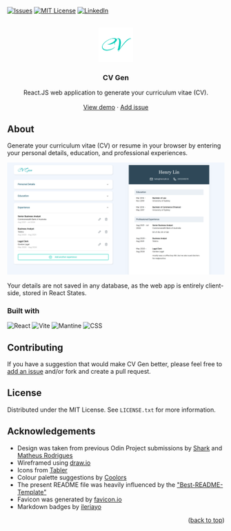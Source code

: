 <a id="readme-top"></a>

<!-- PROJECT SHIELDS -->

[![Issues][issues-shield]][issues-url]
[![MIT License][license-shield]][license-url]
[![LinkedIn][linkedin-shield]][linkedin-url]

<!-- PROJECT LOGO -->
<br />
<div align="center">
  <a href="https://github.com/henrylin03/cv-generator">
    <img src="./public/favicon/android-chrome-512x512.png" alt="Logo" width="80" height="80">
  </a>

<h3 align="center">CV Gen</h3>

  <p align="center">
    React.JS web application to generate your curriculum vitae (CV).
    <br />
    <br />
    <a href="https://generate-your-cv.netlify.app/">View demo</a>
    ·
    <a href="https://github.com/henrylin03/cv-generator/issues/new">Add issue</a>
  </p>
</div>

<!-- ABOUT THE PROJECT -->

## About

Generate your curriculum vitae (CV) or resume in your browser by entering your personal details, education, and professional experiences.

[![Screenshot](./docs/screenshot.png)](https://generate-your-cv.netlify.app/)

Your details are not saved in any database, as the web app is entirely client-side, stored in React States.

### Built with

![React](https://img.shields.io/badge/React-20232A?style=for-the-badge&logo=react&logoColor=61DAFB)
![Vite](https://img.shields.io/badge/vite-%23646CFF.svg?style=for-the-badge&logo=vite&logoColor=white)
![Mantine](https://img.shields.io/badge/Mantine-ffffff?style=for-the-badge&logo=Mantine&logoColor=339af0)
![CSS](https://img.shields.io/badge/CSS-1572B6?style=for-the-badge&logo=html5&logoColor=black)

<!-- CONTRIBUTING -->

## Contributing

If you have a suggestion that would make CV Gen better, please feel free to [add an issue](https://github.com/henrylin03/cv-generator/issues/new) and/or fork and create a pull request.

<!-- LICENSE -->

## License

Distributed under the MIT License. See `LICENSE.txt` for more information.

## Acknowledgements

- Design was taken from previous Odin Project submissions by [Shark](https://github.com/Sharkri/cv-application) and [Matheus Rodrigues](https://github.com/rmathr/cv-project)
- Wireframed using [draw.io](https://app.diagrams.net/)
- Icons from [Tabler](https://tabler.io/icons)
- Colour palette suggestions by [Coolors](https://coolors.co/)
- The present README file was heavily influenced by the ["Best-README-Template"](https://github.com/othneildrew/Best-README-Template)
- Favicon was generated by [favicon.io](https://favicon.io)
- Markdown badges by [ileriayo](https://github.com/Ileriayo/markdown-badges)

<p align="right">(<a href="#readme-top">back to top</a>)</p>

<!-- MARKDOWN LINKS & IMAGES -->

[issues-shield]: https://img.shields.io/github/issues/henrylin03/cv-generator.svg?style=for-the-badge
[issues-url]: https://github.com/henrylin03/cv-generator/issues
[license-shield]: https://img.shields.io/github/license/henrylin03/cv-generator.svg?style=for-the-badge
[license-url]: https://github.com/henrylin03/cv-generator/blob/main/LICENSE
[linkedin-shield]: https://img.shields.io/badge/-LinkedIn-black.svg?style=for-the-badge&logo=linkedin&colorB=555
[linkedin-url]: https://www.linkedin.com/in/henrylin03/
